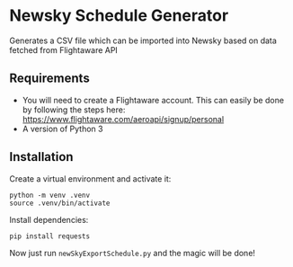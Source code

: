 # Newsky Schedule Generator

Generates a CSV file which can be imported into Newsky based on data fetched from Flightaware API

## Requirements

- You will need to create a Flightaware account. This can easily be done by following the steps here: https://www.flightaware.com/aeroapi/signup/personal
- A version of Python 3

## Installation

Create a virtual environment and activate it:

```
python -m venv .venv
source .venv/bin/activate
```

Install dependencies:

```
pip install requests
```

Now just run `newSkyExportSchedule.py` and the magic will be done!
